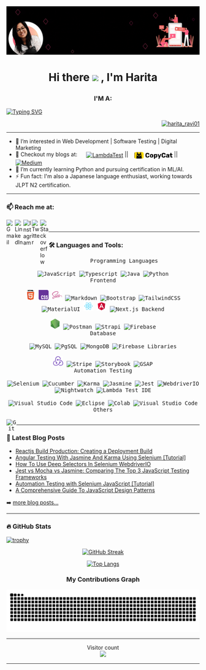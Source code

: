 <img src="https://github.com/harita-gr/harita-gr/blob/515154d4a32744ca34686b29df09093c3200d57c/banner.gif.gif" alt="Harita - Fullstack developer"/>

<h1 align="center">Hi there
  <span style="display: inline-block; margin-bottom: 5px;"><img src="https://media.giphy.com/media/hvRJCLFzcasrR4ia7z/giphy.gif" width="3%" /> </span>
  , I'm Harita
</h1>

<h3 align="center"> I'M A:</h3>

[![Typing SVG](https://readme-typing-svg.demolab.com?font=Fira+Code&size=28&duration=3000&color=238636&center=true&vCenter=true&random=false&width=1000&lines=Fullstack+Developer;Project+Manager;Software+Tester+;Technical+Content+Writer;AI%2FML+Enthusiast)](https://git.io/typing-svg)

<p align="right"> <a href="https://twitter.com/harita_ravi01" target="blank"><img src="https://img.shields.io/twitter/follow/harita_ravi01?logo=twitter&style=for-the-badge" alt="harita_ravi01" /></a> </p>

---

- 👀 I’m interested in Web Development | Software Testing | Digital Marketing
- 🔭 Checkout my blogs at: &nbsp;&nbsp;&nbsp;&nbsp;
  [<img align="center" alt="LambdaTest" title="LambdaTest" width="100px" height="20px" src="https://iconape.com/wp-content/png_logo_vector/lambdatest-logo.png"/>](https://www.lambdatest.com/blog/author/haritaravindranath/) || &nbsp;&nbsp;
  [<img align="center" alt="Copycat" width="100px" height="20px" title="Copycat" src="https://github.com/harita-gr/harita-gr/blob/168f0a525b8d93f12f7679e9ae78024994dc641b/6120bd865c8d971592d7d18f_cat-logo_prev_ui.png"/>](https://www.copycat.dev/blog/author/harita/) || &nbsp;&nbsp;
  [<img align="center" alt="Medium" title="Medium" width="100px" height="15px" src="https://upload.vectorlogo.zone/logos/medium/images/77ebde58-1ffc-4da3-8097-ec8efa49c3db.svg"/>](https://haritaravindranath.medium.com/)
- 🌱 I’m currently learning Python and pursuing certification in ML/AI.
- ⚡ Fun fact:  I'm also a Japanese language enthusiast, working towards JLPT N2 certification.

---

### 📫 Reach me at:

[<img align="left" alt="Gmail" width="22px" src="https://www.svgrepo.com/show/349378/gmail.svg"/>](mailto:haritagr16@gmail.com/)
[<img align="left" alt="LinkedIn" width="22px" src="https://www.svgrepo.com/show/157006/linkedin.svg" />](https://www.linkedin.com/in/harita-ravindranath/)
[<img align="left" alt="Instagram" width="22px" src="https://www.svgrepo.com/show/157806/instagram.svg" />](https://www.instagram.com/harrytoboso/)
[<img align="left" alt="Twitter" width="22px" src="https://www.svgrepo.com/show/349537/twitter.svg" />](https://twitter.com/harita_ravi01)
[<img align="left" alt="Stackoverflow" width="22px" src="https://www.svgrepo.com/show/349517/stackoverflow.svg" />](https://stackoverflow.com/users/13745388/harita-ravindranath)

<br />

---

### :hammer_and_wrench: Languages and Tools:

<p align=center>
 <kbd>
   <kbd>Programming Languages</kbd>
   <br><br>
   <img title="JavaScript" alt="JavaScript" width="26px" src="https://www.svgrepo.com/show/303206/javascript-logo.svg" />
   <img title="Typescript" alt="Typescript" width="26px" src="https://www.svgrepo.com/show/303600/typescript-logo.svg" />
   <img title="Java" alt="Java" width="26px" src="https://pics.freeicons.io/uploads/icons/png/378554371540553613-64.png" />
   <img title="Python" alt="Python" width="26px" src="https://cdn.jsdelivr.net/gh/devicons/devicon/icons/python/python-original.svg" />
 </kbd>
  <br>

  <kbd>
   <kbd>Frontend</kbd>
   <br><br>
   <img title="HTML5" alt="HTML5" width="26px" src="https://raw.githubusercontent.com/github/explore/80688e429a7d4ef2fca1e82350fe8e3517d3494d/topics/html/html.png"/>
   <img title="CSS3" alt="CSS3" width="26px" src="https://raw.githubusercontent.com/github/explore/80688e429a7d4ef2fca1e82350fe8e3517d3494d/topics/css/css.png"/>
   <img title="Sass" alt="Sass" width="26px" src="https://raw.githubusercontent.com/github/explore/80688e429a7d4ef2fca1e82350fe8e3517d3494d/topics/sass/sass.png"/>
    <img title="Markdown" alt="Markdown" width="26px" src="https://cdn.jsdelivr.net/gh/devicons/devicon/icons/markdown/markdown-original.svg"/>
   <img title="Bootstrap" alt="Bootstrap" width="26px" src="https://www.svgrepo.com/show/303293/bootstrap-4-logo.svg" />
   <img title="TailwindCSS" alt="TailwindCSS" width="26px" src="https://www.svgrepo.com/show/354431/tailwindcss-icon.svg" />
   <img title="MaterialUI" alt="MaterialUI" width="26px" src="https://www.svgrepo.com/show/354048/material-ui.svg" />
   <img title="React" alt="React" width="26px" src="https://raw.githubusercontent.com/github/explore/80688e429a7d4ef2fca1e82350fe8e3517d3494d/topics/react/react.png" />
   <img title="Angular" alt="Angular" width="26px" src="https://raw.githubusercontent.com/github/explore/80688e429a7d4ef2fca1e82350fe8e3517d3494d/topics/angular/angular.png" />
   <img title="Next.js" alt="Next.js" width="26px" src="https://www.svgrepo.com/show/354113/nextjs-icon.svg" />
 </kbd>

  <kbd>
   <kbd>Backend</kbd>
   <br><br>
   <img title="Node.js" alt="Node.js" width="26px" src="https://raw.githubusercontent.com/github/explore/80688e429a7d4ef2fca1e82350fe8e3517d3494d/topics/nodejs/nodejs.png" />
   <img title="Postman" alt="Postman" width="26px" src="https://www.vectorlogo.zone/logos/getpostman/getpostman-icon.svg" />
   <img title="Strapi" alt="Strapi" width="26px" src="https://www.svgrepo.com/show/354399/strapi-icon.svg" />
   <img title="Firebase" alt="Firebase" width="26px" src="https://www.svgrepo.com/show/373595/firebase.svg" />
 </kbd>
   <br>


   <kbd>
   <kbd>Database</kbd>
   <br><br>
   <img title="MySQL" alt="MySQL" width="26px" src="https://pics.freeicons.io/uploads/icons/png/4943187881553750385-64.png" />
   <img title="PgSQL" alt="PgSQL" width="26px" src="https://marketplacedesignoye.s3.ap-south-1.amazonaws.com/postgresql-branding-icon-symbol-logo-vector-.png" />
   <img title="MongoDB" alt="MongoDB" width="26px" src="https://www.svgrepo.com/show/331488/mongodb.svg" />
   <img title="Firebase" alt="Firebase" width="26px" src="https://www.svgrepo.com/show/373595/firebase.svg" />
 </kbd>

   <kbd>
   <kbd>Libraries</kbd>
   <br><br>
   <img title="Redux" alt="Redux" width="26px" src="https://raw.githubusercontent.com/devicons/devicon/master/icons/redux/redux-original.svg" />
   <img title="Stripe" alt="Stripe" width="26px" src="https://encrypted-tbn0.gstatic.com/images?q=tbn:ANd9GcTsX675RaIlDiVX-sq6caKYdthgagxcvGn88TquUfvua4xgEYj0Xo0ulZJIzts0quwS_N0&usqp=CAU" />
   <img title="Storybook" alt="Storybook" width="26px" src="https://static-00.iconduck.com/assets.00/storybook-icon-icon-1645x2048-ir1mrc43.png" />
  <img title="GSAP" alt="GSAP" width="26px" src="https://cdn.worldvectorlogo.com/logos/gsap-greensock.svg" />
 </kbd>
   <br>

  <kbd>
   <kbd>Automation Testing</kbd>
   <br><br>
   <img title="Selenium" alt="Selenium" width="26px" src="https://pics.freeicons.io/uploads/icons/png/15484977381551942825-64.png" />
   <img title="Cucumber" alt="Cucumber" width="26px" src="https://www.svgrepo.com/show/373538/cucumber.svg" />
   <img title="Karma" alt="Karma" width="26px" src="https://www.svgrepo.com/show/373723/karma.svg" />
   <img title="Jasmine" alt="Jasmine" width="26px" src="https://www.svgrepo.com/show/353922/jasmine.svg" /> 
   <img title="Jest" alt="Jest" width="26px" src="https://www.svgrepo.com/show/373700/jest.svg" />
   <img title="WebdriverIO" alt="WebdriverIO" width="26px" src="https://camo.githubusercontent.com/f70fbef5f2a9e1a756a8edb3cf21170f29d256747f672ff769b8be951c3fe388/68747470733a2f2f7765626472697665722e696f2f6173736574732f696d616765732f726f626f742d33363737373838646436333834396335366161356362336633333262313264352e737667" /> 
   <img title="Nightwatch" alt="Nightwatch" width="26px" src="https://nightwatchjs.org/img/logo-nightwatch.png" />
   <img title="Lambda Test" alt="Lambda Test" width="26px" src="https://www.lambdatest.com/logo.png" />
 </kbd>

   <kbd>
   <kbd>IDE</kbd>
   <br><br>
   <img title="Visual Studio Code" alt="Visual Studio Code" width="26px" src="https://www.svgrepo.com/show/354522/visual-studio-code.svg" />
   <img title="Eclipse" alt="Eclipse" width="26px" src="https://www.svgrepo.com/show/353685/eclipse-icon.svg" /> 
   <img title="Colab" alt="Colab" width="26px" src="https://avatars.githubusercontent.com/u/33467679?s=280&v=4" />
   <img title="IntelliJ" alt="Visual Studio Code" width="26px" src="https://www.helenjoscott.com/wp-content/uploads/2020/09/1200px-IntelliJ_IDEA_Logo.png" />
 </kbd>

  <kbd>
   <kbd>Others</kbd>
   <br><br>
<img align="left" title="Git" alt="Git" width="26px" src="https://pics.freeicons.io/uploads/icons/png/9374299221540553610-64.png" />
 </kbd>
 
</p>

---

### 📕 Latest Blog Posts

- [Reactjs Build Production: Creating a Deployment Build](https://www.copycat.dev/blog/reactjs-build-production/)
- [Angular Testing With Jasmine And Karma Using Selenium [Tutorial]](https://www.lambdatest.com/blog/angular-testing-with-jasmine-and-karma/)
- [How To Use Deep Selectors In Selenium WebdriverIO](https://www.lambdatest.com/blog/selenium-with-java/)
- [Jest vs Mocha vs Jasmine: Comparing The Top 3 JavaScript Testing Frameworks](https://www.lambdatest.com/blog/jest-vs-mocha-vs-jasmine/)
- [Automation Testing with Selenium JavaScript [Tutorial]](https://www.lambdatest.com/blog/automation-testing-with-selenium-javascript/)
- [A Comprehensive Guide To JavaScript Design Patterns](https://www.lambdatest.com/blog/comprehensive-guide-to-javascript-design-patterns/)

➡️ [more blog posts...](https://www.lambdatest.com/blog/author/haritaravindranath/)

---

### :fire: GitHub Stats


[![trophy](https://github-profile-trophy.vercel.app/?username=harita-gr&theme=monokai)](https://github.com/ryo-ma/github-profile-trophy)

<div align=center>
  
[![GitHub Streak](http://github-readme-streak-stats.herokuapp.com?user=harita-gr&theme=dark&background=000000)](https://git.io/streak-stats)

[![Top Langs](https://github-readme-stats.vercel.app/api/top-langs/?username=harita-gr&layout=compact&theme=vision-friendly-dark)](https://github.com/anuraghazra/github-readme-stats)

</p>

### My Contributions Graph
<p align="center"> 
  <picture>
    <source media="(prefers-color-scheme: dark)" srcset="https://raw.githubusercontent.com/harita-gr/harita-gr/71a7ac69a2b5822bc2a15887d1248d59830fa40d/github-contribution-grid-snake-dark.svg" />
    <source media="(prefers-color-scheme: light)" srcset="https://raw.githubusercontent.com/harita-gr/harita-gr/71a7ac69a2b5822bc2a15887d1248d59830fa40d/github-contribution-grid-snake.svg" />
    <img alt="github-snake" src="https://raw.githubusercontent.com/harita-gr/harita-gr/71a7ac69a2b5822bc2a15887d1248d59830fa40d/github-contribution-grid-snake-dark.svg" />
  </picture>
</p>

---

<p align="center"> 
  Visitor count<br>
  <img src="https://profile-counter.glitch.me/harita-gr/count.svg" />
</p>

---
